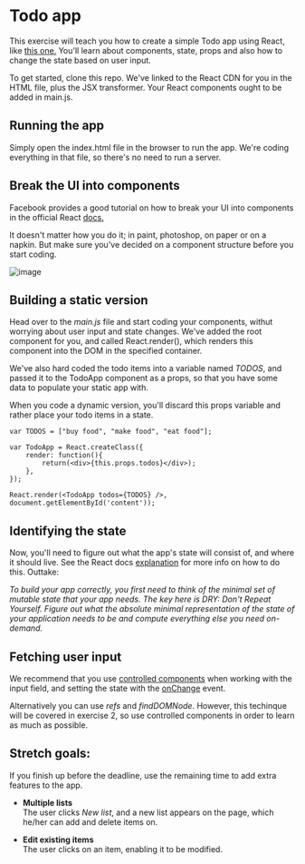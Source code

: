 # Todo app

This exercise will teach you how to create a simple Todo app using React, like [this one.](http://reactforbeginners.github.io/exercise1-todo/) You'll learn about components, state, props and also how to change the state based on user input.

To get started, clone this repo. We've linked to the React CDN for you in the HTML file, plus the JSX transformer. Your React components ought to be added in main.js.

## Running the app  

Simply open the index.html file in the browser to run the app. We're coding everything in that file, so there's no need to run a server.


## Break the UI into components

Facebook provides a good tutorial on how to break your UI into components in the official React [docs.](http://facebook.github.io/react/docs/thinking-in-react.html#step-1-break-the-ui-into-a-component-hierarchy)  

It doesn't matter how you do it; in paint, photoshop, on paper or on a napkin. But make sure you've decided on a component structure before you start coding.

![image](https://github.com/ReactForBeginners/exercise1-todo/blob/gh-pages/todo.png?raw=true)

## Building a static version

Head over to the *main.js* file and start coding your components, withut worrying about user input and state changes. We've added the root component for you, and called React.render(), which renders this component into the DOM in the specified container.   

We've also hard coded the todo items into a variable named *TODOS*, and passed it to the TodoApp component as a props, so that you have some data to populate your static app with.

When you code a dynamic version, you'll discard this props variable and rather place your todo items in a state. 

	var TODOS = ["buy food", "make food", "eat food"];

	var TodoApp = React.createClass({
		render: function(){
			return(<div>{this.props.todos}</div>);
		},
	});

	React.render(<TodoApp todos={TODOS} />, document.getElementById('content'));


## Identifying the state

Now, you'll need to figure out what the app's state will consist of, and where it should live. See the React docs [explanation](https://facebook.github.io/react/docs/thinking-in-react.html#step-3-identify-the-minimal-but-complete-representation-of-ui-state) for more info on how to do this. Outtake:  

*To build your app correctly, you first need to think of the minimal set of mutable state that your app needs. The key here is DRY: Don't Repeat Yourself. Figure out what the absolute minimal representation of the state of your application needs to be and compute everything else you need on-demand.*   

## Fetching user input

We recommend that you use [controlled components](https://facebook.github.io/react/docs/forms.html#controlled-components) when working with the input field, and setting the state with the [onChange](https://facebook.github.io/react/docs/forms.html#interactive-props) event.

Alternatively you can use *refs* and *findDOMNode*. However, this techinque will be covered in exercise 2, so use controlled components in order to learn as much as possible.

## Stretch goals:

If you finish up before the deadline, use the remaining time to add extra features to the app.

* **Multiple lists**  
The user clicks *New list*, and a new list appears on the page, which he/her can add and delete items on.  

* **Edit existing items**  
The user clicks on an item, enabling it to be modified. 